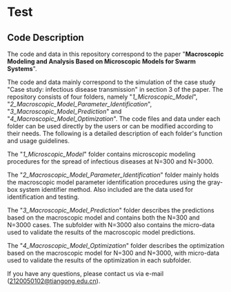 # Test
## Code Description

The code and data in this repository correspond to the paper "**Macroscopic Modeling and Analysis Based on Microscopic Models for Swarm Systems**".  

The code and data mainly correspond to the simulation of the case study "Case study: infectious disease transmission" in section 3 of the paper. The repository consists of four folders, namely "*1_Microscopic_Model*", "*2_Macroscopic_Model_Parameter_Identification*", "*3_Macroscopic_Model_Prediction*" and "*4_Macroscopic_Model_Optimization*". The code files and data under each folder can be used directly by the users or can be modified according to their needs. The following is a detailed description of each folder's function and usage guidelines.

The "*1_Microscopic_Model*" folder contains microscopic modeling procedures for the spread of infectious diseases at N=300 and N=3000.

The "*2_Macroscopic_Model_Parameter_Identification*" folder mainly holds the macroscopic model parameter identification procedures using the gray-box system identifier method. Also included are the data used for identification and testing.

The "*3_Macroscopic_Model_Prediction*" folder describes the predictions based on the macroscopic model and contains both the N=300 and N=3000 cases. The subfolder with N=3000 also contains the micro-data used to validate the results of the macroscopic model predictions.

The "*4_Macroscopic_Model_Optimization*" folder describes the optimization based on the macroscopic model for N=300 and N=3000, with micro-data used to validate the results of the optimization in each subfolder.

If you have any questions, please contact us via e-mail (2120050102@tiangong.edu.cn).
